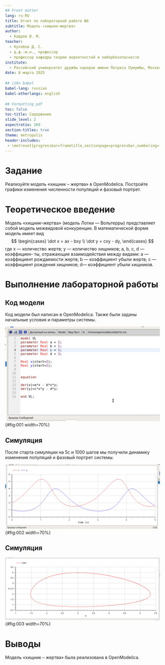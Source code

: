 ```yaml
---
## Front matter
lang: ru-RU
title: Отчет по лабораторной работе №6
subtitle: Модель «хищник–жертва»
author:
  - Кадров В. М.
teacher:
  - Кулябов Д. С.
  - д.ф.-м.н., профессор
  - профессор кафедры теории вероятностей и кибербезопасности 
institute:
  - Российский университет дружбы народов имени Патриса Лумумбы, Москва, Россия
date: 8 марта 2025

## i18n babel
babel-lang: russian
babel-otherlangs: english

## Formatting pdf
toc: false
toc-title: Содержание
slide_level: 2
aspectratio: 169
section-titles: true
theme: metropolis
header-includes:
 - \metroset{progressbar=frametitle,sectionpage=progressbar,numbering=fraction}
---
```


# Задание

Реализуйте модель «хищник – жертва» в OpenModelica. Постройте
графики изменения численности популяций и фазовый портрет.

# Теоретическое введение

Модель «хищник–жертва» (модель Лотки — Вольтерры) представляет собой модель межвидовой конкуренции. В математической
форме модель имеет вид
$$
\begin{cases}
  \dot x = ax - bxy \\
  \dot y = cxy - dy,
\end{cases}
$$
где x — количество жертв; y — количество хищников; a, b, c, d — коэффициен-
ты, отражающие взаимодействия между видами: a — коэффициент рождаемости
жертв; b — коэффициент убыли жертв; c — коэффициент рождения хищников; d—
коэффициент убыли хищников.

# Выполнение лабораторной работы

## Код модели

Код модели был написан в OpenModelica. Также были заданы начальные условия и параметры системы.

![Код модели в OpenModelica](image/1.png){#fig:001 width=70%}

## Симуляция

После старта симуляции на 5с и 1000 шагов мы получили динамику изменения популяций и фазовый портрет системы.

![Численность популяций](image/2.png){#fig:002 width=70%}

## Симуляция

![Фазовый портрет системы](image/3.png){#fig:003 width=70%}

# Выводы

Модель «хищник – жертва» была реализована в OpenModelica.
